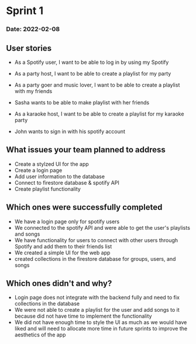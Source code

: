 # Sprint 1

### Date: 2022-02-08

## User stories

- As a Spotify user, I want to be able to log in by using my Spotify
- As a party host, I want to be able to create a playlist for my party
- As a party goer and music lover, I want to be able to create a playlist with my friends

- Sasha wants to be able to make playlist with her friends
- As a karaoke host, I want to be able to create a playlist for my karaoke party
- John wants to sign in with his spotify account

## What issues your team planned to address

- Create a stylzed UI for the app
- Create a login page
- Add user information to the database
- Connect to firestore database & spotify API
- Create playlist functionality

## Which ones were successfully completed

- We have a login page only for spotify users
- We connected to the spotify API and were able to get the user's playlists and songs
- We have functionality for users to connect with other users through Spotify and add them to their friends list
- We created a simple UI for the web app
- created collections in the firestore database for groups, users, and songs

## Which ones didn't and why?

- Login page does not integrate with the backend fully and need to fix collections in the database
- We were not able to create a playlist for the user and add songs to it because did not have time to implement the functionality
- We did not have enough time to style the UI as much as we would have liked and will need to allocate more time in future sprints to improve the aesthetics of the app
